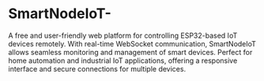 # SmartNodeIoT-
A free and user-friendly web platform for controlling ESP32-based IoT devices remotely. With real-time WebSocket communication, SmartNodeIoT allows seamless monitoring and management of smart devices. Perfect for home automation and industrial IoT applications, offering a responsive interface and secure connections for multiple devices.
